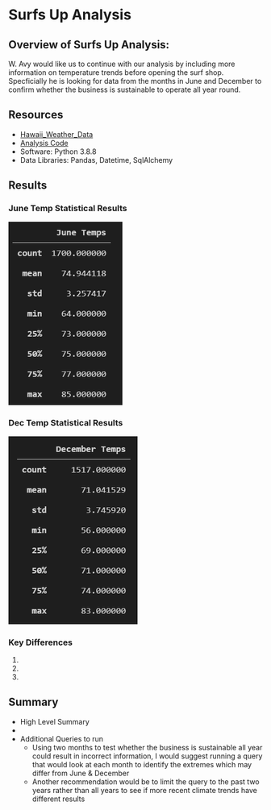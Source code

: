 # Surfs Up Analysis

## Overview of Surfs Up Analysis:

W. Avy would like us to continue with our analysis by including more information on temperature trends before opening the surf shop.  Specficially he is looking for data from the months in June and December to confirm whether the business is sustainable to operate all year round.



## Resources
- [Hawaii_Weather_Data](https://github.com/sbretag/surfs_up/blob/main/hawaii.sqlite)
- [Analysis Code](https://github.com/sbretag/surfs_up/blob/main/SurfsUp_Challenge.ipynb)
- Software: Python 3.8.8
- Data Libraries: Pandas, Datetime, SqlAlchemy

## Results

### June Temp Statistical Results
![](https://github.com/sbretag/surfs_up/blob/main/Resources/june_results.png)

### Dec Temp Statistical Results
![](https://github.com/sbretag/surfs_up/blob/main/Resources/dec_results.png)

### Key Differences

1. 
2.
3.

## Summary
- High Level Summary
- 
- Additional Queries to run
  - Using two months to test whether the business is sustainable all year could result in incorrect information, I would suggest running a query that would look at each month to identify the extremes which may differ from June & December
  - Another recommendation would be to limit the query to the past two years rather than all years to see if more recent climate trends have different results
